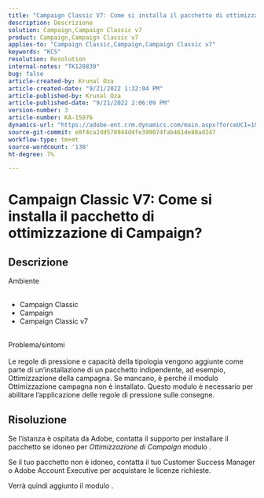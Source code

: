 ```yaml
---
title: "Campaign Classic V7: Come si installa il pacchetto di ottimizzazione di Campaign?"
description: Descrizione
solution: Campaign,Campaign Classic v7
product: Campaign,Campaign Classic v7
applies-to: "Campaign Classic,Campaign,Campaign Classic v7"
keywords: "KCS"
resolution: Resolution
internal-notes: "TK120839"
bug: false
article-created-by: Krunal Oza
article-created-date: "9/21/2022 1:32:04 PM"
article-published-by: Krunal Oza
article-published-date: "9/21/2022 2:06:09 PM"
version-number: 3
article-number: KA-15076
dynamics-url: "https://adobe-ent.crm.dynamics.com/main.aspx?forceUCI=1&pagetype=entityrecord&etn=knowledgearticle&id=cd0be1c4-b139-ed11-9db0-0022480867bd"
source-git-commit: e8f4ca2dd578944d4fe399074fab461de88ad247
workflow-type: tm+mt
source-wordcount: '130'
ht-degree: 7%

---
```


# Campaign Classic V7: Come si installa il pacchetto di ottimizzazione di Campaign?

## Descrizione

Ambiente<br><br>
- Campaign Classic
- Campaign
- Campaign Classic v7


<br>Problema/sintomi<br><br>
Le regole di pressione e capacità della tipologia vengono aggiunte come parte di un’installazione di un pacchetto indipendente, ad esempio, Ottimizzazione della campagna. Se mancano, è perché il modulo Ottimizzazione campagna non è installato.
Questo modulo è necessario per abilitare l’applicazione delle regole di pressione sulle consegne.


## Risoluzione


Se l’istanza è ospitata da Adobe, contatta il supporto per installare il pacchetto se idoneo per *Ottimizzazione di Campaign* modulo .

Se il tuo pacchetto non è idoneo, contatta il tuo Customer Success Manager o Adobe Account Executive per acquistare le licenze richieste.

Verrà quindi aggiunto il modulo .
